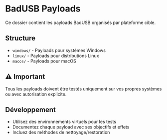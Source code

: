 # BadUSB Payloads

Ce dossier contient les payloads BadUSB organisés par plateforme cible.

## Structure
- `windows/` - Payloads pour systèmes Windows
- `linux/` - Payloads pour distributions Linux
- `macos/` - Payloads pour macOS

## ⚠️ Important
Tous les payloads doivent être testés uniquement sur vos propres systèmes ou avec autorisation explicite.

## Développement
- Utilisez des environnements virtuels pour les tests
- Documentez chaque payload avec ses objectifs et effets
- Incluez des méthodes de nettoyage/restoration